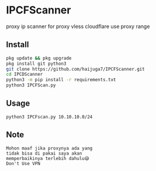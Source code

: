 # IPCFScanner
proxy ip scanner for proxy vless cloudflare use proxy range

## Install

```sh
pkg update && pkg upgrade
pkg install git python3
git clone https://github.com/haijuga7/IPCFScanner.git
cd IPCDScanner
python3 -m pip install -r requirements.txt
python3 IPCFScan.py
```

## Usage

```
python3 IPCFscan.py 10.10.10.0/24
```

## Note

```
Mohon maaf jika proxynya ada yang
tidak bisa di pakai saya akan
memperbaikinya terlebih dahulu😅
Don't Use VPN
```

